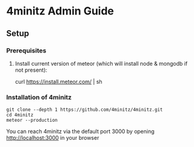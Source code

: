 # 4minitz Admin Guide

## Setup

### Prerequisites
1. Install current version of meteor (which will install node & mongodb if not present):


    curl https://install.meteor.com/ | sh

### Installation of 4minitz    


    git clone --depth 1 https://github.com/4minitz/4minitz.git
    cd 4minitz
    meteor --production

You can reach 4minitz via the default port 3000 by opening [http://localhost:3000](http://localhost:3000) in your browser 
